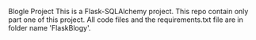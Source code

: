 Blogle Project
This is a Flask-SQLAlchemy project.
This repo contain only part one of this project.
All code files and the requirements.txt file are in folder name 'FlaskBlogy'.
